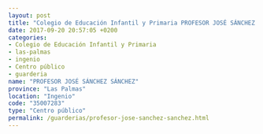```yaml
---
layout: post
title: "Colegio de Educación Infantil y Primaria PROFESOR JOSÉ SÁNCHEZ SÁNCHEZ"
date: 2017-09-20 20:57:05 +0200
categories:
- Colegio de Educación Infantil y Primaria
- las-palmas
- ingenio
- Centro público
- guarderia
name: "PROFESOR JOSÉ SÁNCHEZ SÁNCHEZ"
province: "Las Palmas"
location: "Ingenio"
code: "35007283"
type: "Centro público"
permalink: /guarderias/profesor-jose-sanchez-sanchez.html
---
```

